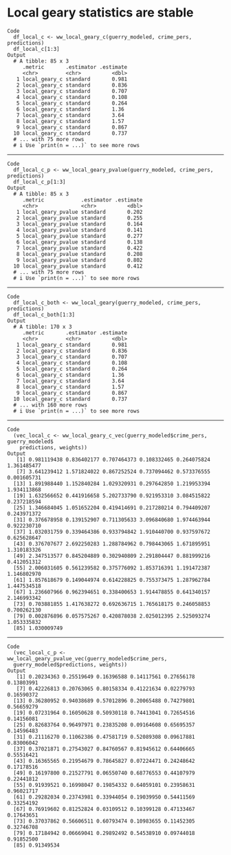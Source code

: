 # Local geary statistics are stable

    Code
      df_local_c <- ww_local_geary_c(guerry_modeled, crime_pers, predictions)
      df_local_c[1:3]
    Output
      # A tibble: 85 x 3
         .metric       .estimator .estimate
         <chr>         <chr>          <dbl>
       1 local_geary_c standard       0.981
       2 local_geary_c standard       0.836
       3 local_geary_c standard       0.707
       4 local_geary_c standard       0.108
       5 local_geary_c standard       0.264
       6 local_geary_c standard       1.36 
       7 local_geary_c standard       3.64 
       8 local_geary_c standard       1.57 
       9 local_geary_c standard       0.867
      10 local_geary_c standard       0.737
      # ... with 75 more rows
      # i Use `print(n = ...)` to see more rows

---

    Code
      df_local_c_p <- ww_local_geary_pvalue(guerry_modeled, crime_pers, predictions)
      df_local_c_p[1:3]
    Output
      # A tibble: 85 x 3
         .metric            .estimator .estimate
         <chr>              <chr>          <dbl>
       1 local_geary_pvalue standard       0.202
       2 local_geary_pvalue standard       0.255
       3 local_geary_pvalue standard       0.164
       4 local_geary_pvalue standard       0.141
       5 local_geary_pvalue standard       0.277
       6 local_geary_pvalue standard       0.138
       7 local_geary_pvalue standard       0.422
       8 local_geary_pvalue standard       0.208
       9 local_geary_pvalue standard       0.802
      10 local_geary_pvalue standard       0.412
      # ... with 75 more rows
      # i Use `print(n = ...)` to see more rows

---

    Code
      df_local_c_both <- ww_local_geary(guerry_modeled, crime_pers, predictions)
      df_local_c_both[1:3]
    Output
      # A tibble: 170 x 3
         .metric       .estimator .estimate
         <chr>         <chr>          <dbl>
       1 local_geary_c standard       0.981
       2 local_geary_c standard       0.836
       3 local_geary_c standard       0.707
       4 local_geary_c standard       0.108
       5 local_geary_c standard       0.264
       6 local_geary_c standard       1.36 
       7 local_geary_c standard       3.64 
       8 local_geary_c standard       1.57 
       9 local_geary_c standard       0.867
      10 local_geary_c standard       0.737
      # ... with 160 more rows
      # i Use `print(n = ...)` to see more rows

---

    Code
      (vec_local_c <- ww_local_geary_c_vec(guerry_modeled$crime_pers, guerry_modeled$
        predictions, weights))
    Output
       [1] 0.981119438 0.836402177 0.707464373 0.108332465 0.264075824 1.361485477
       [7] 3.641239412 1.571824022 0.867252524 0.737094462 0.573376555 0.001605731
      [13] 1.891988440 1.152840284 1.029320931 0.297642850 1.219953394 1.934113868
      [19] 1.632566652 0.441916658 5.202733790 0.921953310 3.084515822 0.237218594
      [25] 1.346684045 1.051652204 0.419414691 0.217280214 0.794409207 0.243971372
      [31] 0.376678958 0.139152907 0.711305633 3.096840680 1.974463944 0.922230710
      [37] 1.032031759 0.339464386 0.933794842 1.910440700 0.937597672 0.625628647
      [43] 0.376707677 2.692250283 1.288784962 0.798443065 1.671895951 1.310183326
      [49] 2.347513577 0.845204889 0.302940809 2.291804447 0.881999216 0.412051312
      [55] 2.006031605 0.561239582 0.375776092 1.853716391 1.191472387 1.146802970
      [61] 1.857618679 0.149044974 0.614228825 0.755373475 1.287962784 1.447534518
      [67] 1.236607966 0.962394651 0.338400653 1.914478855 0.641340157 2.146993342
      [73] 0.703881855 1.417638272 0.692636715 1.765618175 0.246058853 0.700262130
      [79] 0.002876896 0.057575267 0.420878038 2.025012395 2.525093274 1.053335832
      [85] 1.030009749

---

    Code
      (vec_local_c_p <- ww_local_geary_pvalue_vec(guerry_modeled$crime_pers,
      guerry_modeled$predictions, weights))
    Output
       [1] 0.20234363 0.25519649 0.16396588 0.14117561 0.27656178 0.13803991
       [7] 0.42226813 0.20763065 0.80158334 0.41221634 0.02279793 0.16590372
      [13] 0.36280952 0.94038689 0.57012896 0.20065488 0.74279801 0.56659279
      [19] 0.07231964 0.16050628 0.50930118 0.74413041 0.72654516 0.14156081
      [25] 0.82683764 0.96497971 0.23835208 0.09164608 0.65695357 0.14596483
      [31] 0.21116270 0.11062386 0.47581719 0.52089308 0.09617881 0.83006042
      [37] 0.37021871 0.27543027 0.84760567 0.81945612 0.64406665 0.55516421
      [43] 0.16365565 0.21954679 0.78645827 0.07224471 0.24248642 0.17178516
      [49] 0.16197800 0.21527791 0.06550740 0.68776553 0.44107979 0.22441812
      [55] 0.91939521 0.16998047 0.19854332 0.64059101 0.23958631 0.96021717
      [61] 0.29282034 0.23743981 0.33944054 0.19039950 0.54411569 0.33254192
      [67] 0.76919602 0.81252824 0.03109512 0.10399128 0.47133467 0.17643651
      [73] 0.37037862 0.56606511 0.60793474 0.10983655 0.11452305 0.32746708
      [79] 0.17184942 0.06669041 0.29892492 0.54538910 0.09744018 0.91852500
      [85] 0.91349534

